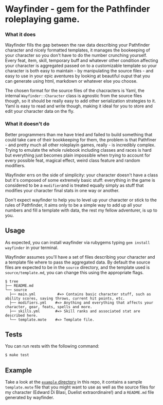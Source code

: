 # Wayfinder - gem for the Pathfinder roleplaying game.


### What it does

Wayfinder fills the gap between the raw data describing your Pathfinder character and nicely formatted templates, it manages the bookeeping of your character
so you don't have to do the number crunching yourself. Every feat, item, skill, temporary buff and whatever other condition affecting your character is
aggregated passed on to a customizable template so your character is both easy to maintain - by manipulating the source files - and easy to use in your epic
aventures by looking at beautiful ouput that you can generate using html, markdown or whatever else you choose.

The chosen format for the source files of the chacracters is Yaml, the internal `Wayfinder::Character` class is agnostic from the source files though, so it should
be really easy to add other serialization strategies to it. Yaml is easy to read and write though, making it ideal for you to store and edit your character data
on the fly.

### What it doesn't do

Better programmers than me have tried and failed to build something that could take care of their bookkeeping for them, the problem is that Pathfiner - and
pretty much all other roleplayin games, really - is incredibly complex. Trying to emulate the whole rulebook including classes and races is hard but everything
just becomes plain impossible when trying to account for every possible feat, magical effect, weird class feature and random modifiers.

Wayfinder errs on the side of simplicity: your character doesn't have a class but it's composed of some extremely basic stuff: everything in the game is considered to be a `modifier`and is treated equally simply as stuff that modifies your character final stats in one way or another.

Don't expect wayfinder to help you to level up your character or stick to the rules of Pathfinder, it aims only to be a simple way to add up all your numbers and
fill a template with data, the rest my fellow adventurer, is up to you.

## Usage

As expected, you can install wayfinder via rubygems typing `gem install wayfinder` in your terminal.

Wayfinder assumes you'll have a set of files describing your character and a template file where to pass the aggregated data. By default the source files are expected to be in the `source` directory, and the template used is `source/template.md`, you can change this using the appropriate flags.

```
$ tree
├── README.md
└── source
  ├── main.yml         	#=> Contains basic character stuff, such as ability scores, saving throws, current hit points, etc.
  ├── modifiers.yml    #=> Anything and everything that affects your character, gear, feats, spells and more.
  ├── skills.yml       #=> Skill ranks and associated stat are described here.
  └── template.mote    #=> Template file.
```

## Tests

You can run rests with the following command:

```bash
$ make test
```

## Example

Take a look at the [`example` directory](./example) in this repo, it contains a sample `template.mote` file that you might want to use as well as the source files for my character (Edward Di Blasi, Duelist extraordinaire!) and a `README.md` file generated by wayfinder.


